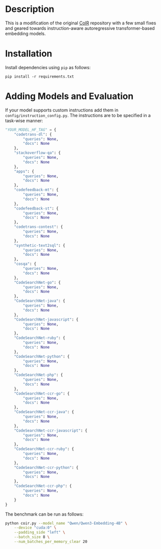 # Description

This is a modification of the original [CoIR](https://github.com/CoIR-team/coir/) repository with a few small fixes and geared towards instruction-aware autoregressive transformer-based embedding models.

# Installation

Install dependencies using `pip` as follows:

```
pip install -r requirements.txt
```

# Adding Models and Evaluation

If your model supports custom instructions add them in `config/instruction_config.py`. The instructions are to be specified in a task-wise manner:

```python
"YOUR_MODEL_HF_TAG" = {
    "codetrans-dl": {
        "queries": None,
        "docs": None
    },
    "stackoverflow-qa": {
        "queries": None,
        "docs": None
    },
    "apps": {
        "queries": None,
        "docs": None
    },
    "codefeedback-mt": {
        "queries": None,
        "docs": None
    },
    "codefeedback-st": {
        "queries": None,
        "docs": None
    },
    "codetrans-contest": {
        "queries": None,
        "docs": None
    },
    "synthetic-text2sql": {
        "queries": None,
        "docs": None
    },
    "cosqa": {
        "queries": None,
        "docs": None
    },
    "CodeSearchNet-go": {
        "queries": None,
        "docs": None
    },
    "CodeSearchNet-java": {
        "queries": None,
        "docs": None
    },
    "CodeSearchNet-javascript": {
        "queries": None,
        "docs": None
    },
    "CodeSearchNet-ruby": {
        "queries": None,
        "docs": None
    },
    "CodeSearchNet-python": {
        "queries": None,
        "docs": None
    },
    "CodeSearchNet-php": {
        "queries": None,
        "docs": None
    },
    "CodeSearchNet-ccr-go": {
        "queries": None,
        "docs": None
    },
    "CodeSearchNet-ccr-java": {
        "queries": None,
        "docs": None
    },
    "CodeSearchNet-ccr-javascript": {
        "queries": None,
        "docs": None
    },
    "CodeSearchNet-ccr-ruby": {
        "queries": None,
        "docs": None
    },
    "CodeSearchNet-ccr-python": {
        "queries": None,
        "docs": None
    },
    "CodeSearchNet-ccr-php": {
        "queries": None,
        "docs": None
    }
}
```

The benchmark can be run as follows:

```bash
python coir.py --model_name "Qwen/Qwen3-Embedding-4B" \
    --device "cuda:0" \
    --padding_side "left" \
    --batch_size 8 \
    --num_batches_per_memory_clear 20
```